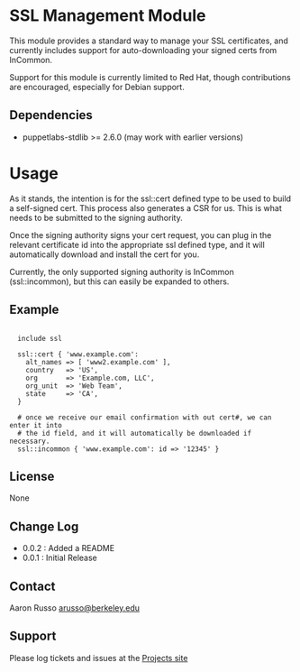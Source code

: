 # SSL Management Module #

This module provides a standard way to manage your SSL certificates, and
currently includes support for auto-downloading your signed certs from InCommon.

Support for this module is currently limited to Red Hat, though contributions
are encouraged, especially for Debian support.

## Dependencies ##

* puppetlabs-stdlib >= 2.6.0 (may work with earlier versions)

# Usage #

As it stands, the intention is for the ssl::cert defined type to be used to
build a self-signed cert.  This process also generates a CSR for us.  This is
what needs to be submitted to the signing authority.

Once the signing authority signs your cert request, you can plug in the relevant
certificate id into the appropriate ssl defined type, and it will automatically
download and install the cert for you.

Currently, the only supported signing authority is InCommon (ssl::incommon), but
this can easily be expanded to others.

## Example ##

<pre><code>
  include ssl
  
  ssl::cert { 'www.example.com':
    alt_names => [ 'www2.example.com' ],
    country   => 'US',
    org       => 'Example.com, LLC',
    org_unit  => 'Web Team',
    state     => 'CA',
  }

  # once we receive our email confirmation with out cert#, we can enter it into
  # the id field, and it will automatically be downloaded if necessary.
  ssl::incommon { 'www.example.com': id => '12345' }
</code></pre>

License
-------

None

Change Log
----------

* 0.0.2 : Added a README
* 0.0.1 : Initial Release

Contact
-------

Aaron Russo <arusso@berkeley.edu>

Support
-------

Please log tickets and issues at the
[Projects site](https://github.com/arusso23/puppet-ssl/issues/)
